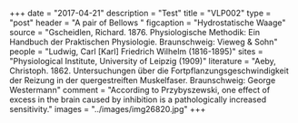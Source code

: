 +++
date = "2017-04-21"
description = "Test"
title = "VLP002"
type = "post"
header = "A pair of Bellows "
figcaption = "Hydrostatische Waage"
source = "Gscheidlen, Richard. 1876. Physiologische Methodik: Ein Handbuch der Praktischen Physiologie. Braunschweig: Vieweg & Sohn"
people = "Ludwig, Carl [Karl] Friedrich Wilhelm (1816-1895)"
sites = "Physiological Institute, University of Leipzig (1909)"
literature = "Aeby, Christoph. 1862. Untersuchungen über die Fortpflanzungsgeschwindigkeit der Reizung in der quergestreiften Muskelfaser. Braunschweig: George Westermann"
comment = "According to Przybyszewski, one effect of excess in the brain caused by inhibition is a pathologically increased sensitivity."
images = "../images/img26820.jpg"
+++
